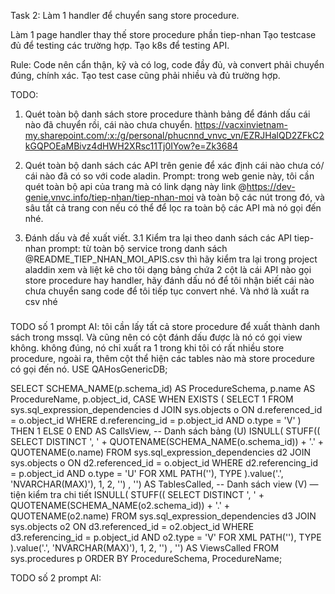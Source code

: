Task 2: Làm 1 handler để chuyển sang store procedure.

Làm 1 page handler thay thế store procedure phần tiep-nhan
Tạo testcase đủ để testing các trường hợp.
Tạo k8s để testing API.



Rule:
Code nên cẩn thận, kỹ và có log, code đầy đủ, và convert phải chuyển đúng, chính xác.
Tạo test case cũng phải nhiều và đủ trường hợp.

TODO:
1. Quét toàn bộ danh sách store procedure thành bảng để đánh dấu cái nào đã chuyển rồi, cái nào chưa chuyển.
https://vacxinvietnam-my.sharepoint.com/:x:/g/personal/phucnnd_vnvc_vn/EZRJHalQD2ZFkC2kGQPOEaMBivz4dHWH2XRsc11Tj0IYow?e=Zk3684

2. Quét toàn bộ danh sách các API trên genie để xác định cái nào chưa có/ cái nào đã có so với code aladin.
Prompt:
trong web genie này, tôi cần quét toàn bộ api của trang mà có link dạng này link @https://dev-genie.vnvc.info/tiep-nhan/tiep-nhan-moi
và toàn bộ các nút trong đó, và sâu tất cả trang con nếu có thể để lọc ra toàn bộ các API mà nó gọi đến nhé.


3. Đánh dấu và đề xuất viết.
3.1 Kiểm tra lại theo danh sách các API tiep-nhan
prompt:
từ toàn bộ service trong danh sách @README_TIEP_NHAN_MOI_APIS.csv thì hãy kiểm tra lại trong project aladdin xem và liệt kê cho tôi dạng bảng chứa 2 cột là cái API nào gọi store procedure hay handler, hãy đánh dấu nó để tôi nhận biết cái nào chưa chuyển sang code để tôi tiếp tục convert nhé.
Và nhớ là xuất ra csv nhé



###
TODO số 1 prompt AI:
tôi cần lấy tất cả store procedure để xuất thành danh sách trong mssql. Và cũng nên có cột đánh dấu được là nó có gọi view không. 
không đúng, nó chỉ xuất ra 1 trong khi tôi có rất nhiều store procedure, ngoài ra, thêm cột thể hiện các tables nào mà store procedure có gọi đến nó.
USE QAHosGenericDB;

SELECT
    SCHEMA_NAME(p.schema_id) AS ProcedureSchema,
    p.name AS ProcedureName,
    p.object_id,
    CASE 
      WHEN EXISTS (
        SELECT 1
        FROM sys.sql_expression_dependencies d
        JOIN sys.objects o ON d.referenced_id = o.object_id
        WHERE d.referencing_id = p.object_id AND o.type = 'V'
      ) THEN 1 ELSE 0 END AS CallsView,
    -- Danh sách bảng (U)
    ISNULL(
      STUFF((
        SELECT DISTINCT ', ' + QUOTENAME(SCHEMA_NAME(o.schema_id)) + '.' + QUOTENAME(o.name)
        FROM sys.sql_expression_dependencies d2
        JOIN sys.objects o ON d2.referenced_id = o.object_id
        WHERE d2.referencing_id = p.object_id AND o.type = 'U'
        FOR XML PATH(''), TYPE
      ).value('.', 'NVARCHAR(MAX)'), 1, 2, '')
    , '') AS TablesCalled,
    -- Danh sách view (V) — tiện kiểm tra chi tiết
    ISNULL(
      STUFF((
        SELECT DISTINCT ', ' + QUOTENAME(SCHEMA_NAME(o2.schema_id)) + '.' + QUOTENAME(o2.name)
        FROM sys.sql_expression_dependencies d3
        JOIN sys.objects o2 ON d3.referenced_id = o2.object_id
        WHERE d3.referencing_id = p.object_id AND o2.type = 'V'
        FOR XML PATH(''), TYPE
      ).value('.', 'NVARCHAR(MAX)'), 1, 2, '')
    , '') AS ViewsCalled
FROM sys.procedures p
ORDER BY ProcedureSchema, ProcedureName;



TODO số 2 prompt AI:
